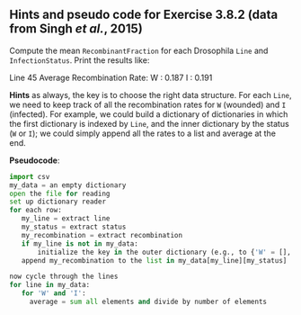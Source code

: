 ## Hints and pseudo code for Exercise 3.8.2 (data from Singh *et al.*, 2015)

Compute the mean `RecombinantFraction` for each Drosophila `Line` and `InfectionStatus`. Print the results like:

Line 45 Average Recombination Rate: 
W : 0.187 
I : 0.191

**Hints** as always, the key is to choose the right data structure. For each `Line`, we need to keep track of all the recombination rates for `W` (wounded) and `I` (infected). For example, we could build a dictionary of dictionaries in which the first dictionary is indexed by `Line`, and the inner dictionary by the status (`W` or `I`); we could simply append all the rates to a list and average at the end.

**Pseudocode**:

```python
import csv
my_data = an empty dictionary
open the file for reading
set up dictionary reader
for each row:
   my_line = extract line
   my_status = extract status
   my_recombination = extract recombination
   if my_line is not in my_data:
       initialize the key in the outer dictionary (e.g., to {'W' = [], 'I' = []})
   append my_recombination to the list in my_data[my_line][my_status]

now cycle through the lines
for line in my_data:
   for 'W' and 'I':
     average = sum all elements and divide by number of elements
```

